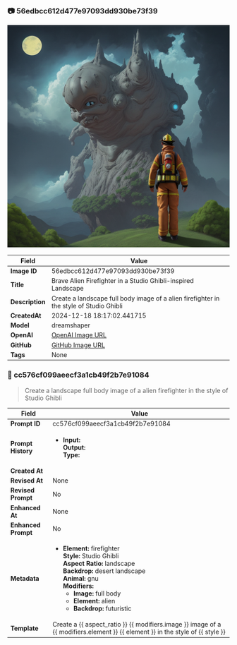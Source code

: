

### 📷 56edbcc612d477e97093dd930be73f39 


![data.id](./56edbcc612d477e97093dd930be73f39.jpg)


| Field          | Value                                                                                                                     |
|----------------|---------------------------------------------------------------------------------------------------------------------------|
| **Image ID**             | 56edbcc612d477e97093dd930be73f39                                                                                                             |
| **Title**           | Brave Alien Firefighter in a Studio Ghibli-inspired Landscape                                                                                                       |
| **Description**           | Create a landscape full body image of a alien firefighter in the style of Studio Ghibli                                                                                                       |
| **CreatedAt**        | 2024-12-18 18:17:02.441715                                                                                                        |
| **Model**        | dreamshaper                                                                                                        |
| **OpenAI**         | [OpenAI Image URL](http://192.168.1.85:8081/generated-images/b641990647395.png)                                                                                |
| **GitHub**         | [GitHub Image URL](https://raw.githubusercontent.com/Caneta-Silva/weeb/refs/heads/main/images/56edbcc612d477e97093dd930be73f39/56edbcc612d477e97093dd930be73f39.jpg)                                                                                |
| **Tags**       | None                                                                                                                   |

### 📜 cc576cf099aeecf3a1cb49f2b7e91084

> Create a landscape full body image of a alien firefighter in the style of Studio Ghibli

| Field          | Value                                                                                                                                                                      |
|----------------|----------------------------------------------------------------------------------------------------------------------------------------------------------------------------|
| **Prompt ID**  | cc576cf099aeecf3a1cb49f2b7e91084                                                                                                                                                            |
| **Prompt History** | <ul><li>**Input:**  <br> **Output:**  <br> **Type:** </li></ul> |
| **Created At** |                                                                                                                                                    |
| **Revised At** | None                                                                                                                                                   |
| **Revised Prompt** | No                                                                                                                                                                      |
| **Enhanced At** | None                                                                                                                                                  |
| **Enhanced Prompt** | No                                                                                                                                                                    |
| **Metadata**   | <ul><li>**Element:** firefighter <br> **Style:** Studio Ghibli <br> **Aspect Ratio:** landscape <br> **Backdrop:** desert landscape <br> **Animal:** gnu <br> **Modifiers:**<ul><li>**Image:** full body</li><li>**Element:** alien</li><li>**Backdrop:** futuristic</li></ul></li></ul> |
| **Template**   | Create a {{ aspect_ratio }} {{ modifiers.image }} image of a {{ modifiers.element }} {{ element }} in the style of {{ style }}                                                                                                                                           |


